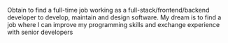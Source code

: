 Obtain to find a full-time job working as a full-stack/frontend/backend developer to develop, maintain and design software. My dream is to find a job where I can improve my programming skills and exchange experience with senior developers
